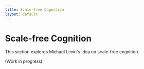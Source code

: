 ```yaml
---
title: Scale-free Cognition
layout: default
---
```


# Scale-free Cognition

This section explores Michael Levin's idea on scale-free cognition.

(Work in progress)
